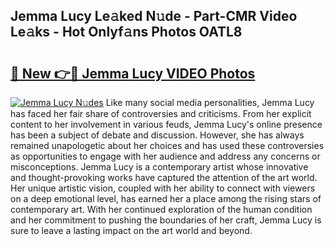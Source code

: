 ## Jemma Lucy Le𝚊ked N𝚞de - Part-CMR Video Le𝚊ks - Hot Onlyf𝚊ns Photos OATL8

# <h2><a href="http://ab99986.deff.icu/?id=Jemma+Lucy">🔗 New 👉🔴 Jemma Lucy VIDEO Photos</a></h2>

[![Jemma Lucy N𝚞des](https://i.imgur.com/rIISA9y.gif)](http://ab99986.deff.icu/?id=Jemma+Lucy)
Like many social media personalities, Jemma Lucy has faced her fair share of controversies and criticisms. From her explicit content to her involvement in various feuds, Jemma Lucy's online presence has been a subject of debate and discussion. However, she has always remained unapologetic about her choices and has used these controversies as opportunities to engage with her audience and address any concerns or misconceptions. Jemma Lucy is a contemporary artist whose innovative and thought-provoking works have captured the attention of the art world. Her unique artistic vision, coupled with her ability to connect with viewers on a deep emotional level, has earned her a place among the rising stars of contemporary art. With her continued exploration of the human condition and her commitment to pushing the boundaries of her craft, Jemma Lucy is sure to leave a lasting impact on the art world and beyond.
